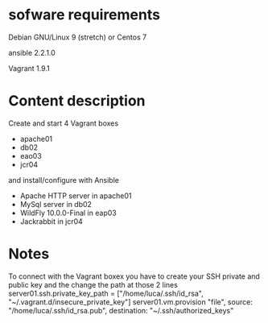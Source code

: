 # sofware requirements

Debian GNU/Linux 9 (stretch) or Centos 7

ansible 2.2.1.0

Vagrant 1.9.1

# Content description

Create and start 4 Vagrant boxes

 - apache01
 - db02
 - eao03
 - jcr04

and install/configure with Ansible
  
 - Apache HTTP server in apache01
 - MySql server in db02
 - WildFly 10.0.0-Final  in eap03
 - Jackrabbit  in jcr04

# Notes

To connect with the Vagrant boxex you have to create your SSH private and public key
and the change the path at those 2 lines
server01.ssh.private_key_path = ["/home/luca/.ssh/id_rsa", "~/.vagrant.d/insecure_private_key"]
server01.vm.provision "file", source: "/home/luca/.ssh/id_rsa.pub", destination: "~/.ssh/authorized_keys"



